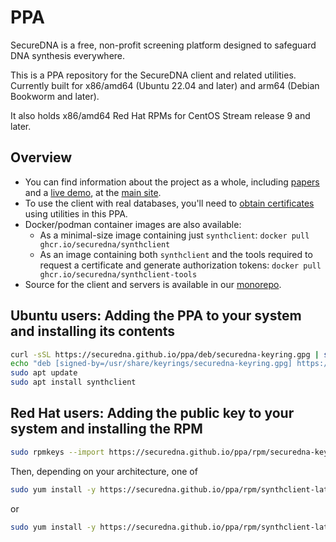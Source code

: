 # PPA
SecureDNA is a free, non-profit screening platform designed to safeguard DNA synthesis everywhere.

This is a PPA repository for the SecureDNA client and related utilities.  Currently built for x86/amd64 (Ubuntu 22.04 and later) and arm64 (Debian Bookworm and later).

It also holds x86/amd64 Red Hat RPMs for CentOS Stream release 9 and later.

## Overview

- You can find information about the project as a whole, including [papers](https://securedna.org/research) and a [live demo](https://securedna.org/demo/), at the [main site](https://securedna.org).
- To use the client with real databases, you'll need to [obtain certificates](https://securedna.org/start/) using utilities in this PPA.
- Docker/podman container images are also available:
  - As a minimal-size image containing just `synthclient`: `docker pull ghcr.io/securedna/synthclient`
  - As an image containing both `synthclient` and the tools required to request a certificate and generate authorization tokens: `docker pull ghcr.io/securedna/synthclient-tools`
- Source for the client and servers is available in our [monorepo](https://github.com/SecureDNA/SecureDNA).

## Ubuntu users:  Adding the PPA to your system and installing its contents

```bash
curl -sSL https://securedna.github.io/ppa/deb/securedna-keyring.gpg | sudo tee /usr/share/keyrings/securedna-keyring.gpg > /dev/null
echo "deb [signed-by=/usr/share/keyrings/securedna-keyring.gpg] https://securedna.github.io/ppa/deb ./" | sudo tee /etc/apt/sources.list.d/securedna.list > /dev/null
sudo apt update
sudo apt install synthclient
```

## Red Hat users:  Adding the public key to your system and installing the RPM

```bash
sudo rpmkeys --import https://securedna.github.io/ppa/rpm/securedna-keyring.asc
```
Then, depending on your architecture, one of
```bash
sudo yum install -y https://securedna.github.io/ppa/rpm/synthclient-latest.x86_64.rpm
```
or
```bash
sudo yum install -y https://securedna.github.io/ppa/rpm/synthclient-latest.aarch64.rpm
```
